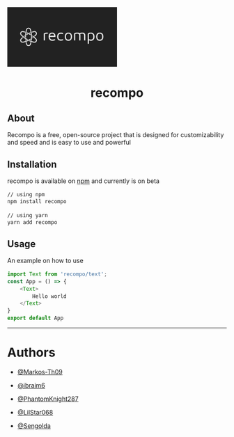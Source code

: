 <img src="https://raw.githubusercontent.com/recompo/recompo/main/images/banner-dark.png" alt="recompo logo" width="50%" height="50%" />
<h1 align="center">recompo</h1>

## About
Recompo is a free, open-source project that is designed for customizability and speed and is easy to use and powerful 

## Installation
recompo is available on [npm](https://npmjs.com) and currently is on beta

```
// using npm
npm install recompo

// using yarn
yarn add recompo
```
## Usage

An example on how to use

```ts
import Text from 'recompo/text';
const App = () => {
    <Text>
        Hello world
    </Text>
}
export default App
```

---

# Authors
- [@Markos-Th09](https://github.com/Markos-Th09)

- [@ibraim6](https://github.com/ibraim6)

- [@PhantomKnight287](https://github.com/PhantomKnight287)

- [@LilStar068](https://github.com/LilStar068)

- [@Sengolda](https://github.com/Sengolda)
